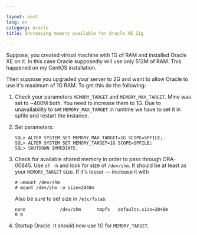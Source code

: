 ```yaml
---

layout: post  
lang: en  
category: oracle  
title: Increasing memory available for Oracle XE 11g  

---
```


Suppose, you created virtual machine with 1G of RAM and installed Oracle XE on it. In this case Oracle supposedly will use only 512M of RAM. This happened on my CentOS installation.

Then suppose you upgraded your server to 2G and want to allow Oracle to use it's maximum of 1G RAM. 
To get this do the following:

1. Check your parameters `MEMORY_TARGET` and `MEMORY_MAX_TARGET`. Mine was set to ~400M both. You need to increase them to 1G. Due to unavailability to set `MEMORY_MAX_TARGET` in runtime we have to set it in spfile and restart the instance.

2. Set parameters:

       SQL> ALTER SYSTEM SET MEMORY_MAX_TARGET=1G SCOPE=SPFILE;
       SQL> ALTER SYSTEM SET MEMORY_TARGET=1G SCOPE=SPFILE;
       SQL> SHUTDOWN IMMEDIATE;

3. Check for available shared memory in order to pass through ORA-00845. Use `df -h` and look for size of `/dev/shm`. It should be at least as your `MEMORY_TARGET` size. If it's lesser — increase it with

       # umount /dev/shm
       # mount /dev/shm -o size=2048m
    
   Also be sure to set size in `/etc/fstab`:
   
       none             /dev/shm      tmpfs   defaults,size=2048m          0 0
    
4. Startup Oracle. It should now use 1G for `MEMORY_TARGET`.
